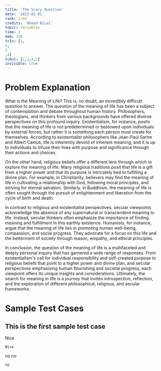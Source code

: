 ```yaml
---
title: 'The Scary Question'
date: '2022-01-01'
rank: iron
credits: 'Ahmad Bilal'
topic: Variables
time: 1
mem: 156
tcIn: [1,
2,
3
,4]
tcOut: [2,3,4,5]
invisible: true
---
```


# Problem Explanation

What is the Meaning of Life? This is, no doubt, an incredibily difficult question to answer. The question of the meaning of life has been a subject of contemplation and debate throughout human history. Philosophers, theologians, and thinkers from various backgrounds have offered diverse perspectives on this profound inquiry. Existentialism, for instance, posits that the meaning of life is not predetermined or bestowed upon individuals by external forces, but rather it is something each person must create for themselves. According to existentialist philosophers like Jean-Paul Sartre and Albert Camus, life is inherently devoid of inherent meaning, and it is up to individuals to infuse their lives with purpose and significance through their actions and choices.

On the other hand, religious beliefs offer a different lens through which to explore the meaning of life. Many religious traditions posit that life is a gift from a higher power and that its purpose is intricately tied to fulfilling a divine plan. For example, in Christianity, believers may find the meaning of life in cultivating a relationship with God, following moral principles, and striving for eternal salvation. Similarly, in Buddhism, the meaning of life is often sought through the pursuit of enlightenment and liberation from the cycle of birth and death.

In contrast to religious and existentialist perspectives, secular viewpoints acknowledge the absence of any supernatural or transcendent meaning to life. Instead, secular thinkers often emphasize the importance of finding meaning and fulfillment in this earthly existence. Humanists, for instance, argue that the meaning of life lies in promoting human well-being, compassion, and social progress. They advocate for a focus on this life and the betterment of society through reason, empathy, and ethical principles.

In conclusion, the question of the meaning of life is a multifaceted and deeply personal inquiry that has garnered a wide range of responses. From existentialism's call for individual responsibility and self-created purpose to religious beliefs that point to a higher power and divine plan, and secular perspectives emphasizing human flourishing and societal progress, each viewpoint offers its unique insights and considerations. Ultimately, the search for meaning in life is a journey that invites introspection, reflection, and the exploration of different philosophical, religious, and secular frameworks.

# Sample Test Cases

## This is the first sample test case

Nice

```
Nice
```

no no

```
no
```
